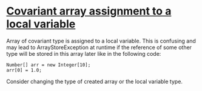 # [Covariant array assignment to a local variable](https://spotbugs.readthedocs.io/en/latest/bugDescriptions.html#CAA_COVARIANT_ARRAY_LOCAL)

Array of covariant type is assigned to a local variable. This is confusing and may lead to ArrayStoreException at runtime
if the reference of some other type will be stored in this array later like in the following code:

    Number[] arr = new Integer[10];
    arr[0] = 1.0;

Consider changing the type of created array or the local variable type.